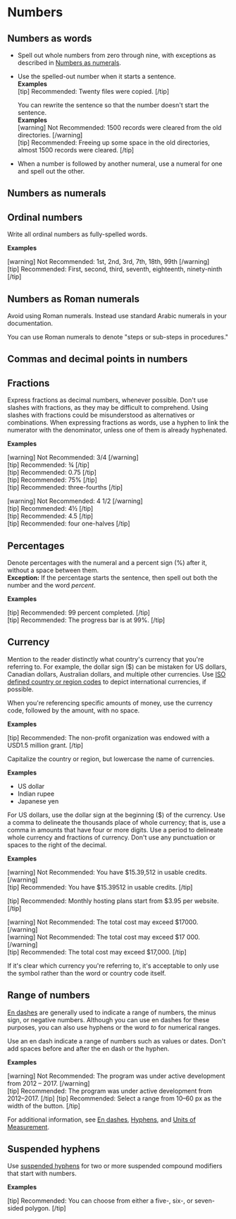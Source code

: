 # Numbers

## Numbers as words

- Spell out whole numbers from zero through nine, with exceptions as described in [Numbers as numerals]().
- Use the spelled-out number when it starts a sentence.   
  **Examples**  
  [tip] Recommended: Twenty files were copied. [/tip]  

  You can rewrite the sentence so that the number doesn't start the sentence.  
  **Examples**  
  [warning] Not Recommended: 1500 records were cleared from the old directories. [/warning]  
  [tip] Recommended: Freeing up some space in the old directories, almost 1500 records were cleared. [/tip]  
- When a number is followed by another numeral, use a numeral for one and spell out the other.

## Numbers as numerals

## Ordinal numbers

Write all ordinal numbers as fully-spelled words.

**Examples**  

[warning] Not Recommended: 1st, 2nd, 3rd, 7th, 18th, 99th [/warning]  
[tip] Recommended: First, second, third, seventh, eighteenth, ninety-ninth [/tip]  

## Numbers as Roman numerals

Avoid using Roman numerals. Instead use standard Arabic numerals in your documentation.

You can use Roman numerals to denote "steps or sub-steps in procedures."

## Commas and decimal points in numbers

## Fractions

Express fractions as decimal numbers, whenever possible. Don't use slashes with fractions, as they may be difficult to comprehend. Using slashes with fractions could be misunderstood as alternatives or combinations. When expressing fractions as words, use a hyphen to link the numerator with the denominator, unless one of them is already hyphenated.

**Examples**  

[warning] Not Recommended: 3/4 [/warning]  
[tip] Recommended: ¾ [/tip]  
[tip] Recommended: 0.75 [/tip]  
[tip] Recommended: 75% [/tip]  
[tip] Recommended: three-fourths [/tip]  

[warning] Not Recommended: 4 1/2 [/warning]  
[tip] Recommended: 4½ [/tip]  
[tip] Recommended: 4.5 [/tip]  
[tip] Recommended: four one-halves [/tip]  

## Percentages

Denote percentages with the numeral and a percent sign (%) after it, without a space between them.  
**Exception:** If the percentage starts the sentence, then spell out both the number and the word *percent*.

**Examples**  

[tip] Recommended: 99 percent completed. [/tip]  
[tip] Recommended: The progress bar is at 99%. [/tip]  

## Currency

Mention to the reader distinctly what country's currency that you're referring to. For example, the dollar sign ($) can be mistaken for US dollars, Canadian dollars, Australian dollars, and multiple other currencies. Use [ISO defined country or region codes](https://en.wikipedia.org/wiki/ISO_4217#Active_codes) to depict international currencies, if possible.

When you're referencing specific amounts of money, use the currency code, followed by the amount, with no space.

**Examples**  

[tip] Recommended: The non-profit organization was endowed with a USD1.5 million grant.  [/tip]  

Capitalize the country or region, but lowercase the name of currencies.

**Examples**  

- US dollar
- Indian rupee
- Japanese yen

For US dollars, use the dollar sign at the beginning ($) of the currency. Use a comma to delineate the thousands place of whole currency; that is, use a comma in amounts that have four or more digits. Use a period to delineate whole currency and fractions of currency. Don't use any punctuation or spaces to the right of the decimal.

**Examples**  

[warning] Not Recommended: You have $15.39,512 in usable credits. [/warning]  
[tip] Recommended: You have $15.39512 in usable credits. [/tip]  

[tip] Recommended: Monthly hosting plans start from $3.95 per website. [/tip]  

[warning] Not Recommended: The total cost may exceed $17000. [/warning]  
[warning] Not Recommended: The total cost may exceed $17 000. [/warning]  
[tip] Recommended: The total cost may exceed $17,000. [/tip]  

If it's clear which currency you're referring to, it's acceptable to only use the symbol rather than the word or country code itself.

## Range of numbers

[En dashes]() are generally used to indicate a range of numbers, the minus sign, or negative numbers. Although you can use en dashes for these purposes, you can also use hyphens or the word *to* for numerical ranges.

Use an en dash indicate a range of numbers such as values or dates. Don't add spaces before and after the en dash or the hyphen.

**Examples**  

[warning] Not Recommended: The program was under active development from 2012 – 2017.  [/warning]  
[tip] Recommended: The program was under active development from 2012–2017. [/tip]
[tip] Recommended: Select a range from 10–60 px as the width of the button. [/tip]

For additional information, see [En dashes](), [Hyphens](), and [Units of Measurement]().

## Suspended hyphens

Use [suspended hyphens]() for two or more suspended compound modifiers that start with numbers.

**Examples**  

[tip] Recommended: You can choose from either a five-, six-, or seven-sided polygon. [/tip]
